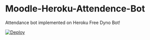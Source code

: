 # Moodle-Heroku-Attendence-Bot
Attendance bot implemented on Heroku Free Dyno Bot!

[![Deploy](https://www.herokucdn.com/deploy/button.svg)](https://heroku.com/deploy)
